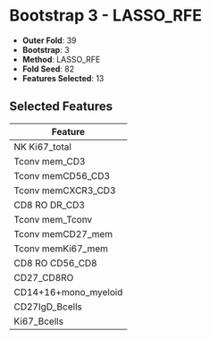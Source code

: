 # Bootstrap 3 - LASSO_RFE

- **Outer Fold**: 39
- **Bootstrap**: 3
- **Method**: LASSO_RFE
- **Fold Seed**: 82
- **Features Selected**: 13

## Selected Features

| Feature |
|---------|
| NK Ki67_total |
| Tconv mem_CD3 |
| Tconv memCD56_CD3 |
| Tconv memCXCR3_CD3 |
| CD8 RO DR_CD3 |
| Tconv mem_Tconv |
| Tconv memCD27_mem |
| Tconv memKi67_mem |
| CD8 RO CD56_CD8 |
| CD27_CD8RO |
| CD14+16+mono_myeloid |
| CD27IgD_Bcells |
| Ki67_Bcells |
